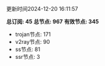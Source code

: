更新时间2024-12-20 16:11:57

**总订阅: 45**
**总节点: 967**
**有效节点: 345**
- trojan节点: 171
- v2ray节点: 90
- ss节点: 81
- ssr节点: 3
